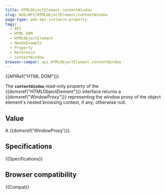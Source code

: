 ```yaml
---
title: HTMLObjectElement.contentWindow
slug: Web/API/HTMLObjectElement/contentWindow
page-type: web-api-instance-property
tags:
  - API
  - HTML DOM
  - HTMLObjectElement
  - NeedsExample
  - Property
  - Reference
  - contentWindow
browser-compat: api.HTMLObjectElement.contentWindow
---
```

{{APIRef("HTML DOM")}}

The **`contentWindow`** read-only property of
the {{domxref("HTMLObjectElement")}} interface returns a {{domxref("WindowProxy")}}
representing the window proxy of the object element's nested browsing context, if any;
otherwise null.

## Value

A {{domxref('WindowProxy')}}.

## Specifications

{{Specifications}}

## Browser compatibility

{{Compat}}
